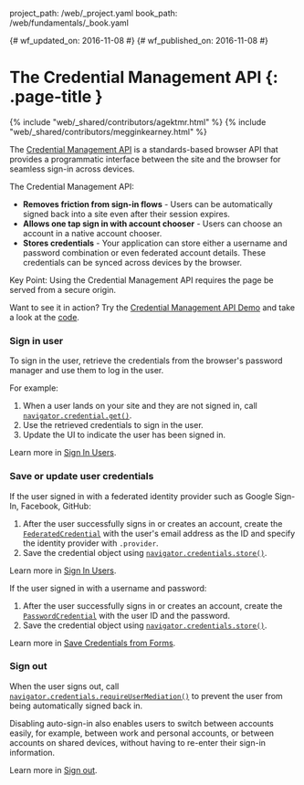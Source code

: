 project_path: /web/_project.yaml
book_path: /web/fundamentals/_book.yaml

{# wf_updated_on: 2016-11-08 #}
{# wf_published_on: 2016-11-08 #}

# The Credential Management API {: .page-title }

{% include "web/_shared/contributors/agektmr.html" %}
{% include "web/_shared/contributors/megginkearney.html" %}

The [Credential Management API](https://www.w3.org/TR/credential-management/)
is a standards-based browser API that provides a programmatic interface
between the site and the browser for seamless sign-in across devices.

The Credential Management API:

* **Removes friction from sign-in flows** - Users can be automatically signed back into a site even after their session expires.
* **Allows one tap sign in with account chooser** - Users can choose an account in a native account chooser.
* **Stores credentials** - Your application can store either a username and password combination or even federated account details. These credentials can be synced across devices by the browser.

Key Point: Using the Credential Management API requires the page be served
from a secure origin.

Want to see it in action? Try the
[Credential Management API Demo](https://credential-management-sample.appspot.com)
and take a look at the
[code](https://github.com/GoogleChrome/credential-management-sample).

<div class="clearfix"></div>

### Sign in user

To sign in the user, retrieve the credentials from the browser's password
manager and use them to log in the user.

For example:

1. When a user lands on your site and they are not signed in, 
   call [`navigator.credential.get()`](/web/fundamentals/security/credential-management/reference#navigatorcredentialsget).
2. Use the retrieved credentials to sign in the user.
3. Update the UI to indicate the user has been signed in.

Learn more in
[Sign In Users](/web/fundamentals/security/credential-management/retrieve-credentials#auto-sign-in).

### Save or update user credentials

If the user signed in with a federated identity provider such as Google
Sign-In, Facebook, GitHub:

1. After the user successfully signs in or creates an account, create the [`FederatedCredential`](/web/fundamentals/security/credential-management/reference#federatedcredential) with the user's email address as
   the ID and specify the identity provider with `.provider`.
2. Save the credential object using [`navigator.credentials.store()`](/web/fundamentals/security/credential-management/reference#navigatorcredentialsstorecred).

Learn more in
[Sign In Users](/web/fundamentals/security/credential-management/retrieve-credentials#federated-login).

If the user signed in with a username and password:

1. After the user successfully signs in or creates an account, create the [`PasswordCredential`](/web/fundamentals/security/credential-management/reference#passwordcredential) with the user ID and
   the password.
2. Save the credential object using [`navigator.credentials.store()`](/web/fundamentals/security/credential-management/reference#navigatorcredentialsstorecred).

Learn more in
[Save Credentials from Forms](/web/fundamentals/security/credential-management/save-forms).

### Sign out

When the user signs out, call [`navigator.credentials.requireUserMediation()`](https://developer.mozilla.org/en-US/docs/Web/API/CredentialsContainer/requireUserMediation)
to prevent the user from being automatically signed back in.

Disabling auto-sign-in also enables users to switch between accounts easily,
for example, between work and personal accounts, or between accounts on
shared devices, without having to re-enter their sign-in information.

Learn more in
[Sign out](/web/fundamentals/security/credential-management/retrieve-credentials#sign-out).

